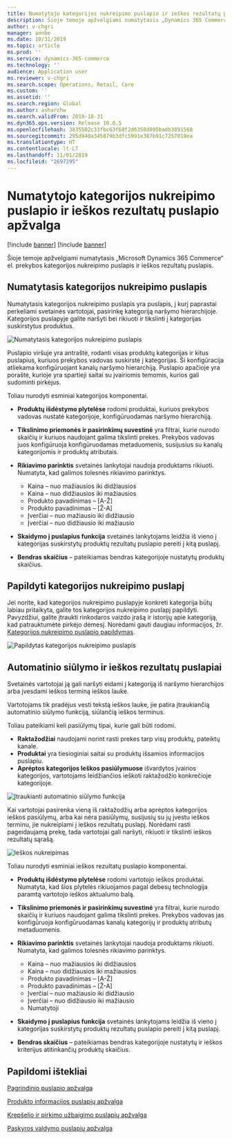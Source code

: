 ```yaml
---
title: Numatytojo kategorijos nukreipimo puslapio ir ieškos rezultatų puslapio apžvalga
description: Šioje temoje apžvelgiami numatytasis „Dynamics 365 Commerce“ kategorijos nukreipimo puslapis ir ieškos rezultatų puslapis.
author: v-chgri
manager: annbe
ms.date: 10/31/2019
ms.topic: article
ms.prod: ''
ms.service: dynamics-365-commerce
ms.technology: ''
audience: Application user
ms.reviewer: v-chgri
ms.search.scope: Operations, Retail, Core
ms.custom: ''
ms.assetid: ''
ms.search.region: Global
ms.author: asharchw
ms.search.validFrom: 2019-10-31
ms.dyn365.ops.version: Release 10.0.5
ms.openlocfilehash: 3835502c33fbc63f68f2d6350d805badb3891568
ms.sourcegitcommit: 295d940a345879b3dfc5991e387b91c7257019ea
ms.translationtype: HT
ms.contentlocale: lt-LT
ms.lasthandoff: 11/01/2019
ms.locfileid: "2697295"
---
```

# <a name="overview-of-default-category-landing-page-and-search-results-page"></a>Numatytojo kategorijos nukreipimo puslapio ir ieškos rezultatų puslapio apžvalga

[!include [banner](includes/preview-banner.md)]
[!include [banner](includes/banner.md)]

Šioje temoje apžvelgiami numatytasis „Microsoft Dynamics 365 Commerce“ el. prekybos kategorijos nukreipimo puslapis ir ieškos rezultatų puslapis.

## <a name="default-category-landing-page"></a>Numatytasis kategorijos nukreipimo puslapis

Numatytasis kategorijos nukreipimo puslapis yra puslapis, į kurį paprastai perkeliami svetainės vartotojai, pasirinkę kategoriją naršymo hierarchijoje. Kategorijos puslapyje galite naršyti bei rikiuoti ir tikslinti į kategorijas suskirstytus produktus.

![Numatytasis kategorijos nukreipimo puslapis](./media/SimpleCategoryLandingDressCategory.png)

Puslapio viršuje yra antraštė, rodanti visas produktų kategorijas ir kitus puslapius, kuriuos prekybos vadovas suskirstė į kategorijas. Ši konfigūracija atliekama konfigūruojant kanalų naršymo hierarchiją. Puslapio apačioje yra poraštė, kurioje yra spartieji saitai su įvairiomis temomis, kurios gali sudominti pirkėjus.

Toliau nurodyti esminiai kategorijos komponentai.

- **Produktų išdėstymo plytelėse** rodomi produktai, kuriuos prekybos vadovas nustatė kategorijoje, konfigūruodamas naršymo hierarchiją.
- **Tikslinimo priemonės ir pasirinkimų suvestinė** yra filtrai, kurie nurodo skaičių ir kuriuos naudojant galima tikslinti prekes. Prekybos vadovas juos konfigūruoja konfigūruodamas metaduomenis, susijusius su kanalų kategorijomis ir produktų atributais.
- **Rikiavimo parinktis** svetainės lankytojai naudoja produktams rikiuoti. Numatyta, kad galimos tolesnės rikiavimo parinktys.

    - Kaina – nuo mažiausios iki didžiausios
    - Kaina – nuo didžiausios iki mažiausios
    - Produkto pavadinimas – \[A-Ž\]
    - Produkto pavadinimas – \[Ž-A\]
    - Įverčiai – nuo mažiausio iki didžiausio
    - Įverčiai – nuo didžiausio iki mažiausio

- **Skaidymo į puslapius funkcija** svetainės lankytojams leidžia iš vieno į kategorijas suskirstytų produktų rezultatų puslapio pereiti į kitą puslapį.
- **Bendras skaičius** – pateikiamas bendras kategorijoje nustatytų produktų skaičius.

## <a name="enrich-a-category-landing-page"></a>Papildyti kategorijos nukreipimo puslapį

Jei norite, kad kategorijos nukreipimo puslapyje konkreti kategorija būtų labiau pritaikyta, galite tos kategorijos nukreipimo puslapį papildyti. Pavyzdžiui, galite įtraukti rinkodaros vaizdo įrašą ir istorijų apie kategoriją, kad patrauktumėte pirkėjo dėmesį. Norėdami gauti daugiau informacijos, žr. [Kategorijos nukreipimo puslapio papildymas](enrich-category-page.md).

![Papildytas kategorijos nukreipimo puslapis](./media/CategoryLandingPages.png)

## <a name="auto-suggest-and-search-results-pages"></a>Automatinio siūlymo ir ieškos rezultatų puslapiai

Svetainės vartotojai ją gali naršyti eidami į kategoriją iš naršymo hierarchijos arba įvesdami ieškos terminą ieškos lauke.

Vartotojams tik pradėjus vesti tekstą ieškos lauke, jie patira įtraukiančią automatinio siūlymo funkciją, siūlančią ieškos terminus.

Toliau pateikiami keli pasiūlymų tipai, kurie gali būti rodomi.

- **Raktažodžiai** naudojami norint rasti prekes tarp visų produktų, pateiktų kanale.
- **Produktai** yra tiesioginiai saitai su produktų išsamios informacijos puslapiu.
- **Aprėptos kategorijos Ieškos pasiūlymuose** išvardytos įvairios kategorijos, vartotojams leidžiančios ieškoti raktažodžio konkrečioje kategorijoje.

![Įtraukianti automatinio siūlymo funkcija](./media/ImmersiveAutoSuggestUX.png)

Kai vartotojai pasirenka vieną iš raktažodžių arba aprėptos kategorijos ieškos pasiūlymų, arba kai nėra pasiūlymų, susijusių su jų įvestu ieškos terminu, jie nukreipiami į ieškos rezultatų puslapį. Norėdami rasti pageidaujamą prekę, tada vartotojai gali naršyti, rikiuoti ir tikslinti ieškos rezultatų sąrašą.

![Ieškos nukreipimas](./media/SearchLanding.png)

Toliau nurodyti esminiai ieškos rezultatų puslapio komponentai.

- **Produktų išdėstymo plytelėse** rodomi vartotojo ieškos produktai. Numatyta, kad šios plytelės rikiuojamos pagal debesų technologija paramtą vartotojo ieškos aktualumo balą.
- **Tikslinimo priemonės ir pasirinkimų suvestinė** yra filtrai, kurie nurodo skaičių ir kuriuos naudojant galima tikslinti prekes. Prekybos vadovas jas konfigūruoja konfigūruodamas kanalų kategorijų ir produktų atributų metaduomenis.
- **Rikiavimo parinktis** svetainės lankytojai naudoja produktams rikiuoti. Numatyta, kad galimos tolesnės rikiavimo parinktys.

    - Kaina – nuo mažiausios iki didžiausios
    - Kaina – nuo didžiausios iki mažiausios
    - Produkto pavadinimas – \[A-Ž\]
    - Produkto pavadinimas – \[Ž-A\]
    - Įverčiai – nuo mažiausio iki didžiausio
    - Įverčiai – nuo didžiausio iki mažiausio
    - Numatytoji

- **Skaidymo į puslapius funkcija** svetainės lankytojams leidžia iš vieno į kategorijas suskirstytų produktų rezultatų puslapio pereiti į kitą puslapį.
- **Bendras skaičius** – pateikiamas bendras kategorijoje nustatytų ir ieškos kriterijus atitinkančių produktų skaičius.

## <a name="additional-resources"></a>Papildomi ištekliai

[Pagrindinio puslapio apžvalga](quick-tour-home-page.md)

[Produkto informacijos puslapių apžvalga](quick-tour-pdp.md)

[Krepšelio ir pirkimo užbaigimo puslapių apžvalga](quick-tour-cart-checkout.md)

[Paskyros valdymo puslapių apžvalga](quick-tour-account-management.md)

